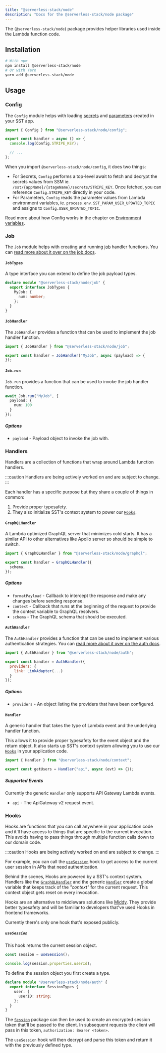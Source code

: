 ```yaml
---
title: "@serverless-stack/node"
description: "Docs for the @serverless-stack/node package"
---
```


The (`@serverless-stack/node`) package provides helper libraries used inside the Lambda function code.

## Installation

```bash
# With npm
npm install @serverless-stack/node
# Or with Yarn
yarn add @serverless-stack/node
```

## Usage

### Config

The `Config` module helps with loading [secrets](../constructs/Secret.md) and [parameters](../constructs/Parameter.md) created in your SST app.

```ts
import { Config } from "@serverless-stack/node/config";

export const handler = async () => {
  console.log(Config.STRIPE_KEY);

  // ...
};
```

When you import `@serverless-stack/node/config`, it does two things:

- For Secrets, `Config` performs a top-level await to fetch and decrypt the secrets values from SSM ie. `/sst/{appName}/{stageName}/secrets/STRIPE_KEY`. Once fetched, you can reference `Config.STRIPE_KEY` directly in your code.
- For Parameters, `Config` reads the parameter values from Lambda environment variables, ie. `process.env.SST_PARAM_USER_UPDATED_TOPIC` and assigns to `Config.USER_UPDATED_TOPIC`.

Read more about how Config works in the chapter on [Environment variables](../environment-variables.md).

### Job

The `Job` module helps with creating and running [job](../constructs/Job.md) handler functions. You can [read more about it over on the job docs](../long-running-jobs.md).

#### `JobTypes`
A type interface you can extend to define the job payload types.

```ts
declare module "@serverless-stack/node/job" {
  export interface JobTypes {
    MyJob: {
      num: number;
    };
  }
}
```

#### `JobHandler`

The `JobHandler` provides a function that can be used to implement the job handler function.

```js
import { JobHandler } from "@serverless-stack/node/job";

export const handler = JobHandler("MyJob", async (payload) => {
});
```

#### `Job.run`

`Job.run` provides a function that can be used to invoke the job handler function.

```ts
await Job.run("MyJob", {
  payload: {
    num: 100
  }
});
```

##### Options

- `payload` - Payload object to invoke the job with.

### Handlers

Handlers are a collection of functions that wrap around Lambda function handlers.

:::caution
Handlers are being actively worked on and are subject to change.
:::

Each handler has a specific purpose but they share a couple of things in common:

1. Provide proper typesafety.
2. They also initialize SST's context system to power our [`Hooks`](#hooks).

#### `GraphQLHandler`

A Lambda optimized GraphQL server that minimizes cold starts. It has a similar API to other alternatives like Apollo server so should be simple to switch.

```js
import { GraphQLHandler } from "@serverless-stack/node/graphql";

export const handler = GraphQLHandler({
  schema,
});
```

##### Options

- `formatPayload` - Callback to intercept the response and make any changes before sending response.
- `context` - Callback that runs at the beginning of the request to provide the context variable to GraphQL resolvers.
- `schema` - The GraphQL schema that should be executed.

#### `AuthHandler`

The `AuthHandler` provides a function that can be used to implement various authentication strategies. You can [read more about it over on the auth docs](../auth.md).

```js
import { AuthHandler } from "@serverless-stack/node/auth";

export const handler = AuthHandler({
  providers: {
    link: LinkAdapter(...)
  }
});
```

##### Options

- `providers` - An object listing the providers that have been configured.

#### `Handler`

A generic handler that takes the type of Lambda event and the underlying handler function.

This allows it to provide proper typesafety for the event object and the return object. It also starts up SST's context system allowing you to use our [`Hooks`](#hooks) in your application code.

```js
import { Handler } from "@serverless-stack/node/context";

export const getUsers = Handler("api", async (evt) => {});
```

##### Supported Events

Currently the generic `Handler` only supports API Gateway Lambda events.

- `api` - The ApiGateway v2 request event.

### Hooks

Hooks are functions that you can call anywhere in your application code and it'll have access to things that are specific to the current invocation. This avoids having to pass things through multiple function calls down to our domain code.

:::caution
Hooks are being actively worked on and are subject to change.
:::

For example, you can call the [`useSession`](#usesession) hook to get access to the current user session in APIs that need authentication.

Behind the scenes, Hooks are powered by a SST's context system. Handlers like the [`GraphQLHandler`](#graphqlhandler) and the generic [`Handler`](#handler) create a global variable that keeps track of the _"context"_ for the current request. This context object gets reset on every invocation.

Hooks are an alternative to middleware solutions like [Middy](https://middy.js.org). They provide better typesafety and will be familiar to developers that've used Hooks in frontend frameworks.

Currently there's only one hook that's exposed publicly.

##### `useSession`

This hook returns the current session object.

```ts
const session = useSession();

console.log(session.properties.userId);
```

To define the session object you first create a type.

```ts
declare module "@serverless-stack/node/auth" {
  export interface SessionTypes {
    user: {
      userID: string;
    };
  }
}
```

The [`Session`](../auth.md#session) package can then be used to create an encrypted session token that'll be passed to the client. In subsequent requests the client will pass in this token, `authorization: Bearer <token>`.

The `useSession` hook will then decrypt and parse this token and return it with the previously defined type.
